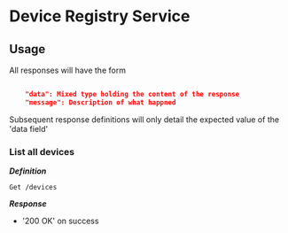 # Device Registry Service

## Usage 

All responses will have the form 

```json 

    "data": Mixed type holding the content of the response
    "message": Description of what happned

```

Subsequent response definitions will only detail the expected value of the 'data field'


### List all devices

***Definition***

`Get /devices`

***Response***

- '200 OK' on success